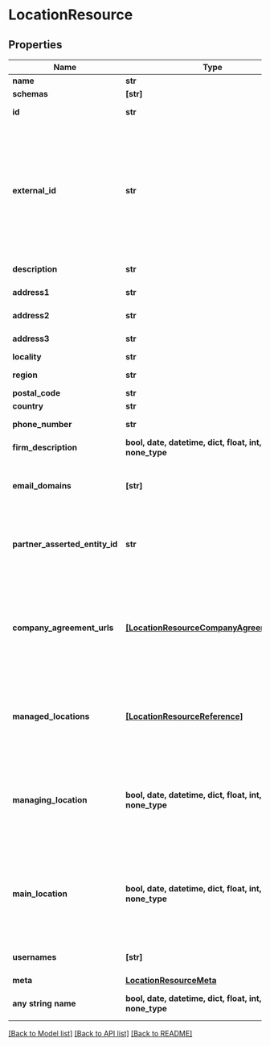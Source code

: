 # LocationResource


## Properties
Name | Type | Description | Notes
------------ | ------------- | ------------- | -------------
**name** | **str** | Name of the location. | 
**schemas** | **[str]** |  | [optional] 
**id** | **str** |  | [optional] [readonly] 
**external_id** | **str** | An identifier for the resource defined by the client. This can assist the client locate the resource through the use of search filters. Note: for clients that are not FactSet partners, this identifier must be unique within the main location associated with the client&#39;s FactSet username. | [optional] 
**description** | **str** | Description of the location. | [optional] 
**address1** | **str** | First line of location&#39;s address. | [optional] 
**address2** | **str** | Second line of location&#39;s address. | [optional] 
**address3** | **str** | Third line of location&#39;s address. | [optional] 
**locality** | **str** | City of location. | [optional] 
**region** | **str** | State or province of location. | [optional] 
**postal_code** | **str** | Postal code of location. | [optional] 
**country** | **str** | Country of location. | [optional] 
**phone_number** | **str** | Phone number of location. | [optional] [readonly] 
**firm_description** | **bool, date, datetime, dict, float, int, list, str, none_type** |  | [optional] 
**email_domains** | **[str]** | The domain names that are valid for use with email addresses associated with users in this location. | [optional] 
**partner_asserted_entity_id** | **str** | Identifier assigned to the Corporate Entity. Value is provided as \&quot;fsymEntityId\&quot; from FactSet&#39;s Symbology API. | [optional] 
**company_agreement_urls** | [**[LocationResourceCompanyAgreementUrls]**](LocationResourceCompanyAgreementUrls.md) | Provides FactSet with signed documents allowing entitlement to pre-established exchanges for individuals associated with the location. Document URL provided must be available over the public internet. | [optional] 
**managed_locations** | [**[LocationResourceReference]**](LocationResourceReference.md) | Lists FactSet locations managed by Research Entitlements Administrators at this location for requesting location-based research entitlements. | [optional] 
**managing_location** | **bool, date, datetime, dict, float, int, list, str, none_type** | FactSet location ID managing this location for a Research Entitlements Administrator and requesting location-based entitlements for all managed locations associated. | [optional] 
**main_location** | **bool, date, datetime, dict, float, int, list, str, none_type** | The managing or otherwise parent location associated with this location. All locations associated with the mainLocation are viewed as related and within the same business unit in FactSet&#39;s CRM systems. | [optional] 
**usernames** | **[str]** | The FactSet usernames that are valid for users in this location. | [optional] [readonly] 
**meta** | [**LocationResourceMeta**](LocationResourceMeta.md) |  | [optional] 
**any string name** | **bool, date, datetime, dict, float, int, list, str, none_type** | any string name can be used but the value must be the correct type | [optional]

[[Back to Model list]](../README.md#documentation-for-models) [[Back to API list]](../README.md#documentation-for-api-endpoints) [[Back to README]](../README.md)



